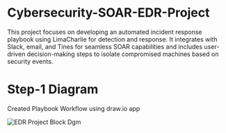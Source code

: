 # Cybersecurity-SOAR-EDR-Project
This project focuses on developing an automated incident response playbook using LimaCharlie for detection and response. It integrates with Slack, email, and Tines for seamless SOAR capabilities and includes user-driven decision-making steps to isolate compromised machines based on security events.
# Step-1 Diagram
Created Playbook Workflow using draw.io app 

![EDR Project Block Dgm](https://github.com/user-attachments/assets/9293ea77-5f12-47a9-9ef3-ccce0614c48e)
